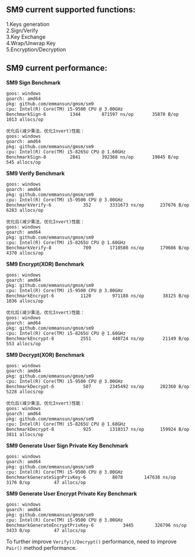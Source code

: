 ## SM9 current supported functions:
1.Keys generation  
2.Sign/Verify    
3.Key Exchange  
4.Wrap/Unwrap Key  
5.Encryption/Decryption

## SM9 current performance:

**SM9 Sign Benchmark**

    goos: windows
    goarch: amd64
    pkg: github.com/emmansun/gmsm/sm9
    cpu: Intel(R) Core(TM) i5-9500 CPU @ 3.00GHz
    BenchmarkSign-6   	    1344	    871597 ns/op	   35870 B/op	    1013 allocs/op

    优化后(减少乘法、优化Invert)性能：
    goos: windows
    goarch: amd64
    pkg: github.com/emmansun/gmsm/sm9
    cpu: Intel(R) Core(TM) i5-8265U CPU @ 1.60GHz
    BenchmarkSign-8   	    2841	    392368 ns/op	   19845 B/op	     545 allocs/op

**SM9 Verify Benchmark**

    goos: windows
    goarch: amd64
    pkg: github.com/emmansun/gmsm/sm9
    cpu: Intel(R) Core(TM) i5-9500 CPU @ 3.00GHz
    BenchmarkVerify-6   	     352	   3331673 ns/op	  237676 B/op	    6283 allocs/op

    优化后(减少乘法、优化Invert)性能：
    goos: windows
    goarch: amd64
    pkg: github.com/emmansun/gmsm/sm9
    cpu: Intel(R) Core(TM) i5-8265U CPU @ 1.60GHz
    BenchmarkVerify-8   	     709	   1710580 ns/op	  179686 B/op	    4370 allocs/op

**SM9 Encrypt(XOR) Benchmark**

    goos: windows
    goarch: amd64
    pkg: github.com/emmansun/gmsm/sm9
    cpu: Intel(R) Core(TM) i5-9500 CPU @ 3.00GHz
    BenchmarkEncrypt-6   	    1120	    971188 ns/op	   38125 B/op	    1036 allocs/op

    优化后(减少乘法、优化Invert)性能：
    goos: windows
    goarch: amd64
    pkg: github.com/emmansun/gmsm/sm9
    cpu: Intel(R) Core(TM) i5-8265U CPU @ 1.60GHz
    BenchmarkEncrypt-8   	    2551	    440724 ns/op	   21149 B/op	     553 allocs/op

**SM9 Decrypt(XOR) Benchmark**

    goos: windows
    goarch: amd64
    pkg: github.com/emmansun/gmsm/sm9
    cpu: Intel(R) Core(TM) i5-9500 CPU @ 3.00GHz
    BenchmarkDecrypt-6   	     507	   2345492 ns/op	  202360 B/op	    5228 allocs/op

    优化后(减少乘法、优化Invert)性能：
    goos: windows
    goarch: amd64
    pkg: github.com/emmansun/gmsm/sm9
    cpu: Intel(R) Core(TM) i5-8265U CPU @ 1.60GHz
    BenchmarkDecrypt-8   	     925	   1310317 ns/op	  159924 B/op	    3811 allocs/op

**SM9 Generate User Sign Private Key Benchmark**

    goos: windows
    goarch: amd64
    pkg: github.com/emmansun/gmsm/sm9
    cpu: Intel(R) Core(TM) i5-9500 CPU @ 3.00GHz
    BenchmarkGenerateSignPrivKey-6   	    8078	    147638 ns/op	    3176 B/op	      47 allocs/op

**SM9 Generate User Encrypt Private Key Benchmark**

    goos: windows
    goarch: amd64
    pkg: github.com/emmansun/gmsm/sm9
    cpu: Intel(R) Core(TM) i5-9500 CPU @ 3.00GHz
    BenchmarkGenerateEncryptPrivKey-6   	    3445	    326796 ns/op	    3433 B/op	      47 allocs/op

To further improve `Verify()/Decrypt()` performance, need to improve `Pair()` method performance.
